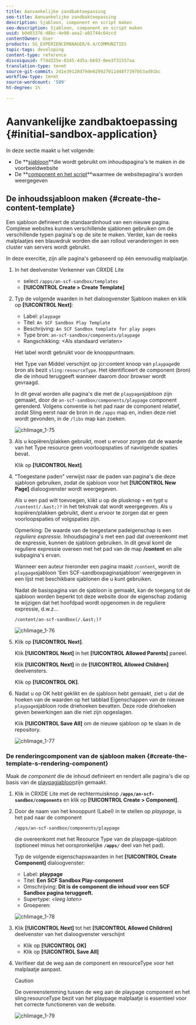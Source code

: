 ```yaml
---
title: Aanvankelijke zandbaktoepassing
seo-title: Aanvankelijke zandbaktoepassing
description: Sjabloon, component en script maken
seo-description: Sjabloon, component en script maken
uuid: b0d03376-d8bc-4e98-aea2-a01744c64ccd
contentOwner: User
products: SG_EXPERIENCEMANAGER/6.4/COMMUNITIES
topic-tags: developing
content-type: reference
discoiquuid: f74d225e-0245-4d5a-bb93-0ee3f31557aa
translation-type: tm+mt
source-git-commit: 2d1e39120d79de029927011d48f7397b53ad91bc
workflow-type: tm+mt
source-wordcount: '589'
ht-degree: 1%

---
```



# Aanvankelijke zandbaktoepassing {#initial-sandbox-application}

In deze sectie maakt u het volgende:

* De **[sjabloon](#createthepagetemplate)**die wordt gebruikt om inhoudspagina&#39;s te maken in de voorbeeldwebsite
* De **[component en het script](#create-the-template-s-rendering-component)**waarmee de websitepagina&#39;s worden weergegeven

## De inhoudssjabloon maken {#create-the-content-template}

Een sjabloon definieert de standaardinhoud van een nieuwe pagina. Complexe websites kunnen verschillende sjablonen gebruiken om de verschillende typen pagina&#39;s op de site te maken. Verder, kan de reeks malplaatjes een blauwdruk worden die aan rollout veranderingen in een cluster van servers wordt gebruikt.

In deze exercitie, zijn alle pagina&#39;s gebaseerd op één eenvoudig malplaatje.

1. In het deelvenster Verkenner van CRXDE Lite

   * select `/apps/an-scf-sandbox/templates`
   * **[!UICONTROL Create > Create Template]**

1. Typ de volgende waarden in het dialoogvenster Sjabloon maken en klik op **[!UICONTROL Next]**:

   * Label: `playpage`
   * Titel: `An SCF Sandbox Play Template`
   * Beschrijving: `An SCF Sandbox template for play pages`
   * Type bron: `an-scf-sandbox/components/playpage`
   * Rangschikking: &lt;Als standaard verlaten>

   Het label wordt gebruikt voor de knooppuntnaam.

   Het Type van Middel verschijnt op jcr:content knoop van `playpage`de bron als bezit `sling:resourceType`. Het identificeert de component (bron) die de inhoud teruggeeft wanneer daarom door browser wordt gevraagd.

   In dit geval worden alle pagina&#39;s die met de `playpage`sjabloon zijn gemaakt, door de `an-scf-sandbox/components/playpage` component gerenderd. Volgens conventie is het pad naar de component relatief, zodat Sling eerst naar de bron in de `/apps` map en, indien deze niet wordt gevonden, in de `/libs` map kan zoeken.

   ![chlimage_1-75](assets/chlimage_1-75.png)

1. Als u kopiëren/plakken gebruikt, moet u ervoor zorgen dat de waarde van het Type resource geen voorloopspaties of navolgende spaties bevat.

   Klik op **[!UICONTROL Next]**.

1. &quot;Toegestane paden&quot; verwijst naar de paden van pagina&#39;s die deze sjabloon gebruiken, zodat de sjabloon voor het **[!UICONTROL New Page]** dialoogvenster wordt weergegeven.

   Als u een pad wilt toevoegen, klikt u op de plusknop `+` en typt u `/content(/.&ast;)?` in het tekstvak dat wordt weergegeven. Als u kopiëren/plakken gebruikt, dient u ervoor te zorgen dat er geen voorloopspaties of volgspaties zijn.

   Opmerking: De waarde van de toegestane padeigenschap is een *reguliere expressie.* Inhoudspagina&#39;s met een pad dat overeenkomt met de expressie, kunnen de sjabloon gebruiken. In dit geval komt de reguliere expressie overeen met het pad van de map **/content** en alle subpagina&#39;s ervan.

   Wanneer een auteur hieronder een pagina maakt `/content`, wordt de `playpage`sjabloon &#39;Een SCF-sandboxpaginasjabloon&#39; weergegeven in een lijst met beschikbare sjablonen die u kunt gebruiken.

   Nadat de basispagina van de sjabloon is gemaakt, kan de toegang tot de sjabloon worden beperkt tot deze website door de eigenschap zodanig te wijzigen dat het hoofdpad wordt opgenomen in de reguliere expressie, d.w.z...

   `/content/an-scf-sandbox(/.&ast;)?`

   ![chlimage_1-76](assets/chlimage_1-76.png)

1. Klik op **[!UICONTROL Next]**.

   Klik **[!UICONTROL Next]** in het **[!UICONTROL Allowed Parents]** paneel.

   Klik **[!UICONTROL Next]** in de **[!UICONTROL Allowed Children]** deelvensters.

   Klik op **[!UICONTROL OK]**.

1. Nadat u op OK hebt geklikt en de sjabloon hebt gemaakt, ziet u dat de hoeken van de waarden op het tabblad Eigenschappen van de nieuwe `playpage`sjabloon rode driehoeken bevatten. Deze rode driehoeken geven bewerkingen aan die niet zijn opgeslagen.

   Klik **[!UICONTROL Save All]** om de nieuwe sjabloon op te slaan in de repository.

   ![chlimage_1-77](assets/chlimage_1-77.png)

### De renderingcomponent van de sjabloon maken {#create-the-template-s-rendering-component}

Maak de *component* die de inhoud definieert en rendert alle pagina&#39;s die op basis van de [playpagjabloon](#createthepagetemplate)zijn gemaakt.

1. Klik in CRXDE Lite met de rechtermuisknop **`/apps/an-scf-sandbox/components`** en klik op **[!UICONTROL Create > Component]**.
1. Door de naam van het knooppunt (Label) in te stellen op *playpage*, is het pad naar de component

   `/apps/an-scf-sandbox/components/playpage`

   die overeenkomt met het Resource Type van de playpage-sjabloon (optioneel minus het oorspronkelijke **`/apps/`** deel van het pad).

   Typ de volgende eigenschapswaarden in het **[!UICONTROL Create Component]** dialoogvenster:

   * Label: **playpage**
   * Titel: **Een SCF Sandbox Play-component**
   * Omschrijving: **Dit is de component die inhoud voor een SCF Sandbox pagina teruggeeft.**
   * Supertype: *&lt;leeg laten>*
   * Groeperen:

   ![chlimage_1-78](assets/chlimage_1-78.png)

1. Klik **[!UICONTROL Next]** tot het **[!UICONTROL Allowed Children]** deelvenster van het dialoogvenster verschijnt

   * Klik op **[!UICONTROL OK]**
   * Klik op **[!UICONTROL Save All]**

1. Verifieer dat de weg aan de component en resourceType voor het malplaatje aanpast.

   >[!CAUTION]
   >
   >De overeenstemming tussen de weg aan de playpage component en het sling:resourceType bezit van het playpage malplaatje is essentieel voor het correcte functioneren van de website.

   ![chlimage_1-79](assets/chlimage_1-79.png)